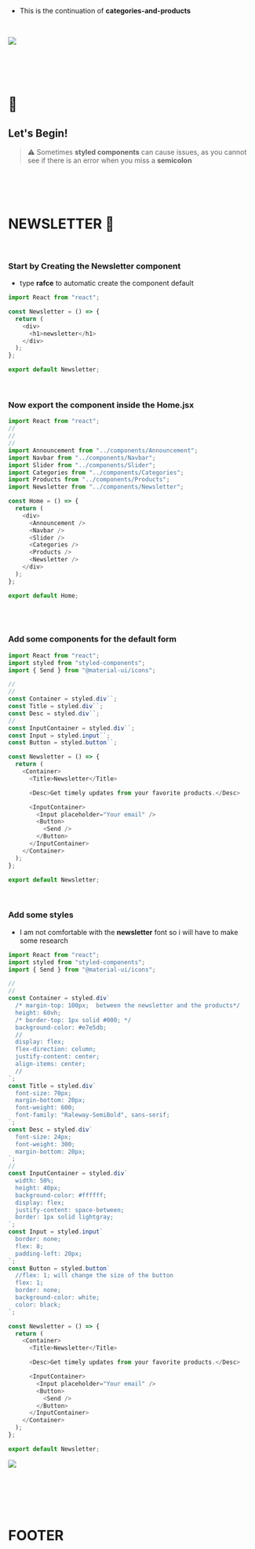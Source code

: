  <!-- 
 styles badge, at the end i decided to cusrom them like in the ecommercejs project
 where i had to create a styles.js file and add the styles there then export it as hook
 https://stackoverflow.com/questions/55766980/custom-color-to-badge-component-not-working
 
  <br>


Photographs for projects


FOOD and objects ----------

https://unsplash.com/@imdauphong

general
https://unsplash.com/collections/75589301/bon-apetite

https://unsplash.com/@ikredenets
https://unsplash.com/photos/Jm_SqbqZYkY
https://unsplash.com/photos/DHaZQh7hR2U

https://unsplash.com/photos/xLS_W6RVx-8

https://unsplash.com/@wendish

https://unsplash.com/@stilclassics

https://unsplash.com/@charlesdeluvio

Christmas
https://unsplash.com/@samhoajti


PLACES ---------

https://unsplash.com/@spoelee4



PEOPLE ---------

https://unsplash.com/photos/BVJ5e-Z2zEk
https://unsplash.com/photos/n3GxXpVcTpI

https://unsplash.com/@raphaellovaski
https://unsplash.com/photos/88IOcZz53eg
https://unsplash.com/photos/Tfbw4CFFPaY

---

https://unsplash.com/@kirsimakov

---

https://unsplash.com/@ronmcclenny

---

https://unsplash.com/photos/WJ85c_l6JSE

---

https://unsplash.com/photos/aU_eOcelLhQ


# 🐝

# Let's Begin!

## 1. Install the dependencies

```javascript
// copy and paste the following
npm install @material-ui/core @material-ui/icons   react-router-dom node-sass@4.14.1 styled-components

// npm i styled-components
```

 <br>


### Lets start by creating the pages folder

- create the pages folder
- inside of it, create the Home.jsx

<br>

> Here you can see how the [**emmet extension**](https://code.visualstudio.com/docs/editor/emmet) auto complete and automatically create the import on top of the file

[<img src="/src/img/compo_after_install_emet.gif"/>]()

<br>

 1 default-home-and-navbar
 2 announcement-slider
 
 
  -->

 <br>

 <br>

- This is the continuation of **categories-and-products**

<br>

[<img src="/src/img/categories_products_done.gif" />]()

<br>
<br>
<br>

# 🍌

## Let's Begin!

> **⚠️** Sometimes **styled components** can cause issues, as you cannot see if there is an error when you miss a **semicolon**

<br>
<br>
<br>

# NEWSLETTER 🍯

<br>

### Start by Creating the Newsletter component

- type **rafce** to automatic create the component default

```javascript
import React from "react";

const Newsletter = () => {
  return (
    <div>
      <h1>newsletter</h1>
    </div>
  );
};

export default Newsletter;
```

 <br>

### Now export the component inside the Home.jsx

```javascript
import React from "react";
//
//
//
import Announcement from "../components/Announcement";
import Navbar from "../components/Navbar";
import Slider from "../components/Slider";
import Categories from "../components/Categories";
import Products from "../components/Products";
import Newsletter from "../components/Newsletter";

const Home = () => {
  return (
    <div>
      <Announcement />
      <Navbar />
      <Slider />
      <Categories />
      <Products />
      <Newsletter />
    </div>
  );
};

export default Home;
```

<br>
<br>

### Add some components for the default form

```javascript
import React from "react";
import styled from "styled-components";
import { Send } from "@material-ui/icons";

//
//
const Container = styled.div``;
const Title = styled.div``;
const Desc = styled.div``;
//
const InputContainer = styled.div``;
const Input = styled.input``;
const Button = styled.button``;

const Newsletter = () => {
  return (
    <Container>
      <Title>Newsletter</Title>

      <Desc>Get timely updates from your favorite products.</Desc>

      <InputContainer>
        <Input placeholder="Your email" />
        <Button>
          <Send />
        </Button>
      </InputContainer>
    </Container>
  );
};

export default Newsletter;
```

<br>

### Add some styles

- I am not comfortable with the **newsletter** font so i will have to make some research

```javascript
import React from "react";
import styled from "styled-components";
import { Send } from "@material-ui/icons";

//
//
const Container = styled.div`
  /* margin-top: 100px;  between the newsletter and the products*/
  height: 60vh;
  /* border-top: 1px solid #000; */
  background-color: #e7e5db;
  //
  display: flex;
  flex-direction: column;
  justify-content: center;
  align-items: center;
  //
`;
const Title = styled.div`
  font-size: 70px;
  margin-bottom: 20px;
  font-weight: 600;
  font-family: "Raleway-SemiBold", sans-serif;
`;
const Desc = styled.div`
  font-size: 24px;
  font-weight: 300;
  margin-bottom: 20px;
`;
//
const InputContainer = styled.div`
  width: 50%;
  height: 40px;
  background-color: #ffffff;
  display: flex;
  justify-content: space-between;
  border: 1px solid lightgray;
`;
const Input = styled.input`
  border: none;
  flex: 8;
  padding-left: 20px;
`;
const Button = styled.button`
  //flex: 1; will change the size of the button
  flex: 1;
  border: none;
  background-color: white;
  color: black;
`;

const Newsletter = () => {
  return (
    <Container>
      <Title>Newsletter</Title>

      <Desc>Get timely updates from your favorite products.</Desc>

      <InputContainer>
        <Input placeholder="Your email" />
        <Button>
          <Send />
        </Button>
      </InputContainer>
    </Container>
  );
};

export default Newsletter;
```

[<img src="/src/img/newsletter_default.gif" />]()

<br>
<br>
<br>
<br>

# FOOTER